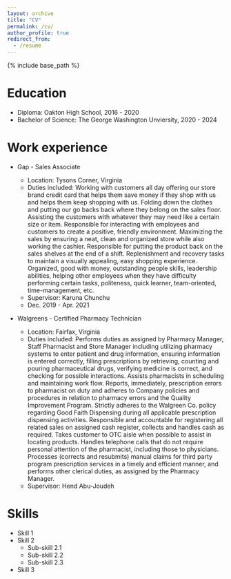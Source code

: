 ```yaml
---
layout: archive
title: "CV"
permalink: /cv/
author_profile: true
redirect_from:
  - /resume
---
```


{% include base_path %}

Education
======
* Diploma: Oakton High School, 2016 - 2020
* Bachelor of Science: The George Washington Unviersity, 2020 - 2024

Work experience
======
* Gap - Sales Associate 
  * Location: Tysons Corner, Virginia 
  * Duties included: Working with customers all day offering our store brand credit card that helps them save money if they shop with us and helps them keep shopping with us. Folding down the clothes and putting our go backs back where they belong on the sales floor. Assisting the customers with whatever they may need like a certain size or item. Responsible for interacting with employees and customers to create a positive, friendly environment. Maximizing the sales by ensuring a neat, clean and organized store while also working the cashier. Responsible for putting the product back on the sales shelves at the end of a shift. Replenishment and recovery tasks to maintain a visually appealing, easy shopping experience. Organized, good with money, outstanding people skills, leadership abilities, helping other employees when they have difficulty performing certain tasks, politeness, quick learner, team-oriented, time-management, etc. 
  *  Supervisor: Karuna Chunchu
  *  Dec. 2019 - Apr. 2021

* Walgreens - Certified Pharmacy Technician 
  * Location: Fairfax, Virginia 
  * Duties included: Performs duties as assigned by Pharmacy Manager, Staff Pharmacist and Store Manager including utilizing pharmacy systems to enter patient and drug information, ensuring information is entered correctly, filling prescriptions by retrieving, counting and pouring pharmaceutical drugs, verifying medicine is correct, and checking for possible interactions. Assists pharmacists in scheduling and maintaining work flow. Reports, immediately, prescription errors to pharmacist on duty and adheres to Company policies and procedures in relation to pharmacy errors and the Quality Improvement Program. Strictly adheres to the Walgreen Co. policy regarding Good Faith Dispensing during all applicable prescription dispensing activities. Responsible and accountable for registering all related sales on assigned cash register, collects and handles cash as required. Takes customer to OTC aisle when possible to assist in locating products. Handles telephone calls that do not require personal attention of the pharmacist, including those to physicians. Processes (corrects and resubmits) manual claims for third party program prescription services in a timely and efficient manner, and performs other clerical duties, as assigned by the Pharmacy Manager. 
  * Supervisor: Hend Abu-Joudeh
  
Skills
======
* Skill 1
* Skill 2
  * Sub-skill 2.1
  * Sub-skill 2.2
  * Sub-skill 2.3
* Skill 3


